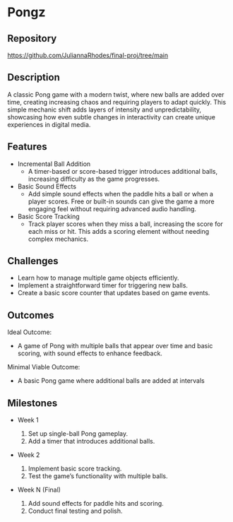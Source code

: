 # Pongz

## Repository
<https://github.com/JuliannaRhodes/final-proj/tree/main>

## Description
A classic Pong game with a modern twist, where new balls are added over time, creating increasing chaos and requiring players to adapt quickly. This simple mechanic shift adds layers of intensity and unpredictability, showcasing how even subtle changes in interactivity can create unique experiences in digital media.

## Features
- Incremental Ball Addition
	- A timer-based or score-based trigger introduces additional balls, increasing difficulty as the game progresses.
- Basic Sound Effects
	- Add simple sound effects when the paddle hits a ball or when a player scores. Free or built-in sounds can give the game a more engaging feel without requiring advanced audio handling.
- Basic Score Tracking
	- Track player scores when they miss a ball, increasing the score for each miss or hit. This adds a scoring element without needing complex mechanics.

## Challenges
- Learn how to manage multiple game objects efficiently.
- Implement a straightforward timer for triggering new balls.
- Create a basic score counter that updates based on game events.

## Outcomes
Ideal Outcome:
-  A game of Pong with multiple balls that appear over time and basic scoring, with sound effects to enhance feedback.

Minimal Viable Outcome:
- A basic Pong game where additional balls are added at intervals

## Milestones

- Week 1
  1. Set up single-ball Pong gameplay.
  2. Add a timer that introduces additional balls.

- Week 2
  1. Implement basic score tracking.
  2. Test the game’s functionality with multiple balls.

- Week N (Final)
  1. Add sound effects for paddle hits and scoring.
  2. Conduct final testing and polish.
